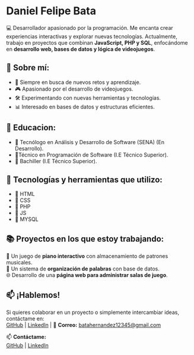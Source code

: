 # Daniel Felipe Bata  

💻 Desarrollador apasionado por la programación. Me encanta crear experiencias interactivas y explorar nuevas tecnologías. Actualmente, trabajo en proyectos que combinan **JavaScript, PHP y SQL**, enfocándome en **desarrollo web, bases de datos y lógica de videojuegos**.  


## 🎯 **Sobre mí:**  
- 🚀 Siempre en busca de nuevos retos y aprendizaje.  
- 🎮 Apasionado por el desarrollo de videojuegos.  
- 🛠️ Experimentando con nuevas herramientas y tecnologías.  
- 📊 Interesado en bases de datos y estructuras eficientes.  


## 🎯 **Educacion:**  
- 📌 Tecnólogo en Análisis y Desarrollo de Software (SENA) (En Desarrollo).  
- 📌Técnico en Programación de Software (I.E Técnico Superior).  
- 📌 Bachiller (I.E Técnico Superior).  


## 📌 **Tecnologías y herramientas que utilizo:**  
- 📌 HTML
- 📌 CSS
- 📌 PHP
- 📌 JS
- 📌 MYSQL

  
## 📚 **Proyectos en los que estoy trabajando:**  
🎵 Un juego de **piano interactivo** con almacenamiento de patrones musicales.  
📝 Un sistema de **organización de palabras** con base de datos.  
🌐 Desarrollo de una **página web para administrar salas de juego**.  

## 📫 **¡Hablemos!**  
Si quieres colaborar en un proyecto o simplemente intercambiar ideas, contáctame en:  
[GitHub](https://github.com/TU_USUARIO) | [LinkedIn](https://linkedin.com/in/TU_USUARIO) | 📩 **Correo:** batahernandez12345@gmail.com  





📫 **Contáctame:**  
[GitHub](https://github.com/felipe123) | [LinkedIn](https://linkedin.com/in/felipe123)  
